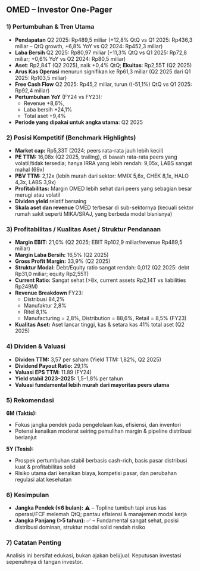 ## OMED – Investor One-Pager

### 1) Pertumbuhan & Tren Utama
- **Pendapatan** Q2 2025: Rp489,5 miliar (+12,8% QtQ vs Q1 2025: Rp436,3 miliar – QtQ growth, +6,8% YoY vs Q2 2024: Rp452,3 miliar)
- **Laba Bersih** Q2 2025: Rp80,97 miliar (+11,3% QtQ vs Q1 2025: Rp72,8 miliar; +0,6% YoY vs Q2 2024: Rp80,5 miliar)
- **Aset**: Rp2,84T (Q2 2025), naik +0,4% QtQ; **Ekuitas**: Rp2,55T (Q2 2025)
- **Arus Kas Operasi** menurun signifikan ke Rp61,3 miliar (Q2 2025 dari Q1 2025: Rp103,5 miliar)
- **Free Cash Flow** Q2 2025: Rp45,2 miliar, turun ((-51,1%) QtQ vs Q1 2025: Rp92,4 miliar)
- **Pertumbuhan YoY** (FY24 vs FY23):  
  - Revenue +8,6%,  
  - Laba bersih +24,1%
  - Total aset +9,4%
- **Periode yang dipakai untuk angka utama:** Q2 2025

### 2) Posisi Kompetitif (Benchmark Highlights)
- **Market cap:** Rp5,33T (2024; peers rata-rata jauh lebih kecil)
- **PE TTM:** 16,08x (Q2 2025, trailing), di bawah rata-rata peers yang volatil/tidak tersedia; hanya IRRA yang lebih rendah: 9,05x, LABS sangat mahal (69x)
- **PBV TTM:** 2,12x (lebih murah dari sektor: MMIX 5,6x, CHEK 8,1x, HALO 4,3x, LABS 3,9x)
- **Profitabilitas:** Margin OMED lebih sehat dari peers yang sebagian besar merugi atau volatil
- **Dividen yield** relatif bersaing
- **Skala aset dan revenue** OMED terbesar di sub-sektornya (kecuali sektor rumah sakit seperti MIKA/SRAJ, yang berbeda model bisnisnya)

### 3) Profitabilitas / Kualitas Aset / Struktur Pendanaan

- **Margin EBIT:** 21,0% (Q2 2025; EBIT Rp102,9 miliar/revenue Rp489,5 miliar)
- **Margin Laba Bersih:** 16,5% (Q2 2025)
- **Gross Profit Margin:** 33,9% (Q2 2025)
- **Struktur Modal:** Debt/Equity ratio sangat rendah: 0,012 (Q2 2025: debt Rp31,0 miliar; equity Rp2,55T)
- **Current Ratio:** Sangat sehat (>8x, current assets Rp2,14T vs liabilities Rp249M)
- **Revenue Breakdown** FY23:  
  - Distribusi 84,2%  
  - Manufaktur 2,8%  
  - Ritel 8,1%
  - Manufacturing = 2,8%, Distribution = 88,6%, Retail = 8,5% (FY23)
- **Kualitas Aset:** Aset lancar tinggi, kas & setara kas 41% total aset (Q2 2025)

### 4) Dividen & Valuasi
- **Dividen TTM:** 3,57 per saham (Yield TTM: 1,82%, Q2 2025)
- **Dividend Payout Ratio:** 29,1%
- **Valuasi EPS TTM:** 11.89 (FY24)
- **Yield stabil 2023–2025:** 1,5–1,8% per tahun
- **Valuasi fundamental lebih murah dari mayoritas peers utama**

### 5) Rekomendasi

**6M (Taktis):**
- Fokus jangka pendek pada pengelolaan kas, efisiensi, dan inventori
- Potensi kenaikan moderat seiring pemulihan margin & pipeline distribusi berlanjut

**5Y (Tesis):**
- Prospek pertumbuhan stabil berbasis cash-rich, basis pasar distribusi kuat & profitabilitas solid
- Risiko utama dari kenaikan biaya, kompetisi pasar, dan perubahan regulasi alat kesehatan

### 6) Kesimpulan

- **Jangka Pendek (≤6 bulan):** ⚠️ – Topline tumbuh tapi arus kas operasi/FCF melemah QtQ; pantau efisiensi & manajemen modal kerja
- **Jangka Panjang (>5 tahun):** ✅ – Fundamental sangat sehat, posisi distribusi dominan, struktur modal solid rendah risiko

### 7) Catatan Penting
Analisis ini bersifat edukasi, bukan ajakan beli/jual. Keputusan investasi sepenuhnya di tangan investor.